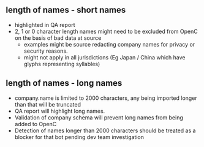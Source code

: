 ---
---

## length of names - short names
- highlighted in QA report
- 2, 1 or 0 character length names might need to be excluded from OpenC on the basis of bad data at source
  - examples might be source redacting company names for privacy or security reasons.
  - might not apply in all jurisdictions (Eg Japan / China which have glyphs representing syllables)

## length of names - long names
- company.name is limited to 2000 characters, any being imported longer than that will be truncated
- QA report will highlight long names.
- Validation of company schema will prevent long names from being added to OpenC
- Detection of names longer than 2000 characters should be treated as a blocker for that bot pending dev team investigation
